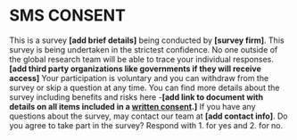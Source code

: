 # SMS CONSENT

This is a survey **[add brief details]** being conducted by
**[survey firm]**.
This survey is being undertaken in the strictest confidence.
No one outside of the global research team will be able to
trace your individual responses.
 **[add third party organizations like governments if they will
 receive access]**
Your participation is voluntary and
you can withdraw from the survey or skip a question at any time.
You can find more details about the survey including benefits
and risks here -**[add link to document with
details on all items included in a [written consent](https://github.com/worldbank/dime-standards/blob/consent-updates/dime-research-standards/pillar-1-research-ethics/research-ethics-resources/informed-consent-templates/informed-consent-template-written.md).]**
If you have any questions about the survey,
 may contact our team at **[add contact info]**.
Do you agree to take part in the survey?
Respond with 1. for yes and 2. for no.
